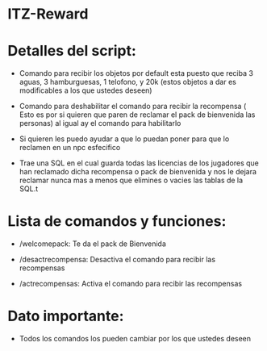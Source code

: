 # ITZ-Reward

# Detalles del script:

- Comando para recibir los objetos por default esta puesto que reciba 3 aguas, 3 hamburguesas, 1 telofono, y 20k (estos objetos a dar es modificables a los que ustedes deseen)

- Comando para deshabilitar el comando para recibir la recompensa ( Esto es por si quieren que paren de reclamar el pack de bienvenida las personas) al igual ay el comando para habilitarlo

- Si quieren les puedo ayudar a que lo puedan poner para que lo reclamen en un npc esfecifico

- Trae una SQL en el cual guarda todas las licencias de los jugadores que han reclamado dicha recompensa o pack de bienvenida y nos le dejara reclamar nunca mas a menos que elimines o vacies las tablas de la SQL.t

# Lista de comandos y funciones:

- /welcomepack: Te da el pack de Bienvenida

- /desactrecompensa: Desactiva el comando para recibir las recompensas

- /actrecompensas: Activa el comando para recibir las recompensas

# Dato importante:

- Todos los comandos los pueden cambiar por los que ustedes deseen
